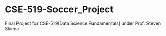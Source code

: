 # CSE-519-Soccer_Project
Final Project for CSE-519[Data Science Fundamentals] under Prof. Steven Skiena
